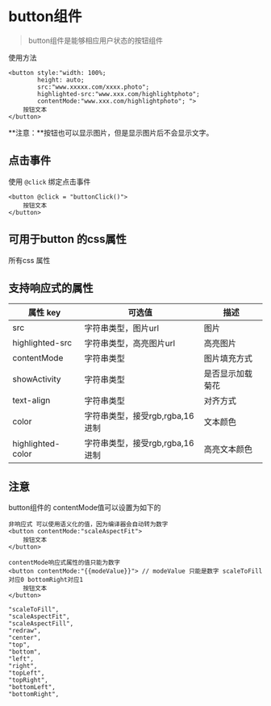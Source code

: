 # button组件

> button组件是能够相应用户状态的按钮组件

使用方法

```
<button style:"width: 100%; 
        height: auto; 
        src:"www.xxxxx.com/xxxx.photo"; 
        highlighted-src:"www.xxx.com/highlightphoto"; 
        contentMode:"www.xxx.com/highlightphoto"; ">
    按钮文本
</button>
```

**注意：**按钮也可以显示图片，但是显示图片后不会显示文字。

## 点击事件
使用 `@click` 绑定点击事件

```
<button @click = "buttonClick()">
    按钮文本
</button>
```

## 可用于button 的css属性

所有css 属性

## 支持响应式的属性

| 属性 key          | 可选值                          | 描述             |
| ----------------- | ------------------------------- | ---------------- |
| src               | 字符串类型，图片url             | 图片             |
| highlighted-src   | 字符串类型，高亮图片url         | 高亮图片         |
| contentMode       | 字符串类型                      | 图片填充方式     |
| showActivity      | 字符串类型                      | 是否显示加载菊花 |
| text-align        | 字符串类型                       | 对齐方式|
| color             | 字符串类型，接受rgb,rgba,16进制 | 文本颜色         |
| highlighted-color | 字符串类型，接受rgb,rgba,16进制 | 高亮文本颜色     |

## 注意

button组件的 contentMode值可以设置为如下的

```
非响应式 可以使用语义化的值，因为编译器会自动转为数字
<button contentMode:"scaleAspectFit">
    按钮文本
</button>

contentMode响应式属性的值只能为数字
<button contentMode:"{{modeValue}}"> // modeValue 只能是数字 scaleToFill对应0 bottomRight对应1
    按钮文本
</button>
```



```
"scaleToFill",
"scaleAspectFit",
"scaleAspectFill",
"redraw",
"center",
"top",
"bottom",
"left",
"right",
"topLeft",
"topRight",
"bottomLeft",
"bottomRight",
```


